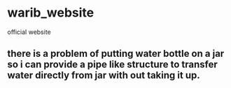 # warib_website
official website

## there is a problem of putting water bottle on a jar so i can provide a pipe like structure to transfer water directly from jar with out taking it up.
